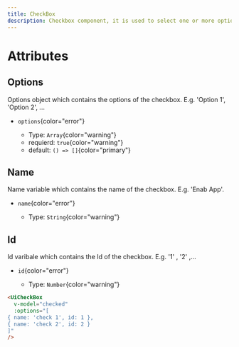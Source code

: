 ```yaml
---
title: CheckBox
description: Checkbox component, it is used to select one or more options from a set of options.
---
```


# Attributes

## Options

Options object which contains the options of the checkbox. E.g. 'Option 1', 'Option 2', ...

  - `options`{color="error"}

    - Type: `Array`{color="warning"}
    - requierd: `true`{color="warning"}
    - default: `() => []`{color="primary"}



## Name

Name variable which contains the name of the checkbox. E.g. 'Enab App'.

  - `name`{color="error"}

    - Type: `String`{color="warning"}


## Id

Id varibale which contains the Id of the checkbox. E.g. '1' , '2' ,...

  - `id`{color="error"}

    - Type: `Number`{color="warning"}


  ```html
  <UiCheckBox
    v-model="checked"
    :options="[
  { name: 'check 1', id: 1 },
  { name: 'check 2', id: 2 }
  ]"
  />
  ```


